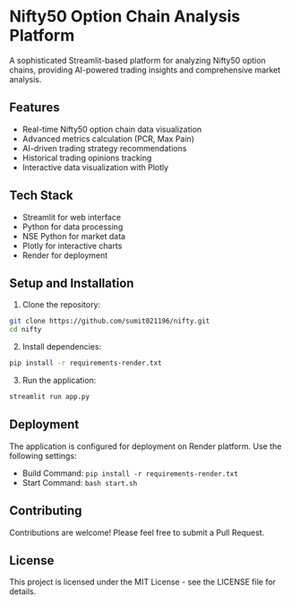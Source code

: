 # Nifty50 Option Chain Analysis Platform

A sophisticated Streamlit-based platform for analyzing Nifty50 option chains, providing AI-powered trading insights and comprehensive market analysis.

## Features

- Real-time Nifty50 option chain data visualization
- Advanced metrics calculation (PCR, Max Pain)
- AI-driven trading strategy recommendations
- Historical trading opinions tracking
- Interactive data visualization with Plotly

## Tech Stack

- Streamlit for web interface
- Python for data processing
- NSE Python for market data
- Plotly for interactive charts
- Render for deployment

## Setup and Installation

1. Clone the repository:
```bash
git clone https://github.com/sumit021196/nifty.git
cd nifty
```

2. Install dependencies:
```bash
pip install -r requirements-render.txt
```

3. Run the application:
```bash
streamlit run app.py
```

## Deployment

The application is configured for deployment on Render platform. Use the following settings:

- Build Command: `pip install -r requirements-render.txt`
- Start Command: `bash start.sh`

## Contributing

Contributions are welcome! Please feel free to submit a Pull Request.

## License

This project is licensed under the MIT License - see the LICENSE file for details.
